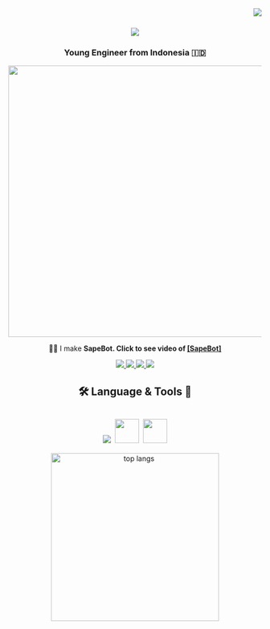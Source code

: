 <img align="right" src="https://visitor-badge.laobi.icu/badge?page_id=ufthaq.ufthaq" />

<h1 align="center">
    <img src="https://readme-typing-svg.herokuapp.com/?font=Righteous&size=35&center=true&vCenter=true&width=500&height=70&duration=4000&lines=Hi+You!+🤖;+I'm+Ukhem+Fahmi+Thoriqul+Haq!;Electrical+Engineer;" />
</h1>

<h3 align="center">Young Engineer from Indonesia 🇮🇩</h3>

<div align="center">

  <div align="center">
      <img src="https://github.com/UFTHaq/UFTHaq/assets/104829519/896a056d-9346-4e75-a9bb-00f5faed70bf" width=540/>
  </div>
 
 🎻🤖 I make **SapeBot. Click to see video of 
 <a href="https://youtu.be/R4bjYwARTS8">
 [SapeBot]
  </a>**
  
<!-- 🌱 I’m currently learning **C++ & MIDI. Trying to Build Next Gen Software for SapeBot** -->
  
</div>

 <div align="center"> 
  <a href="mailto:ukhemfahmi17@gmail.com">
    <img src="https://img.shields.io/badge/Gmail-333333?style=for-the-badge&logo=gmail&logoColor=red" />
  </a>
  <a href="https://www.linkedin.com/in/ukhemfahmi-t-h/">
    <img src="https://img.shields.io/badge/LinkedIn-0077B5?style=for-the-badge&logo=linkedin&logoColor=white" />
  </a>
  <a href="https://www.instagram.com/ukhemfahmi/">
     <img src="https://img.shields.io/badge/Instagram-E4405F?style=for-the-badge&logo=instagram&logoColor=white" />
  </a>
  <a href="https://www.youtube.com/@UFTHaq/">
     <img src="https://img.shields.io/badge/YouTube-%23FF0000.svg?style=for-the-badge&logo=YouTube&logoColor=white" />
  </a>
<!--   <a href="">
     <img src="https://img.shields.io/badge/Portfolio-FF5722?style=for-the-badge&logo=todoist&logoColor=white" /> 
  </a> -->
</div>

<h2 align="center">🛠️ Language & Tools 🧰</h2>
<br/>
<div align="center">
  <img src="https://skillicons.dev/icons?i=c,cpp,arduino,python,pycharm,vscode,visualstudio,github" />&nbsp;
  <img src="https://github.com/UFTHaq/UFTHaq/assets/104829519/98fabccc-23a6-43ad-86d9-f9a9e5c925ae" height=48 />&nbsp;
  <img src="https://github.com/UFTHaq/UFTHaq/assets/104829519/a70f4450-94bc-44fe-a30e-79f18f57c709" height=48 />
    <br>
</div>
<br>
<div align=center>
  <img width=334 align="center" src="https://github-readme-stats-ufthaqs-projects.vercel.app//api/top-langs/?username=ufthaq&langs_count=8&layout=compact&theme=react&border_radius=10&size_weight=0.42&count_weight=0.58&exclude_repo=https://github-readme-stats-ufthaqs-projects.vercel.app" alt="top langs" />
</div>


<!--
**UFTHaq/UFTHaq** is a ✨ _special_ ✨ repository because its `README.md` (this file) appears on your GitHub profile.

Here are some ideas to get you started:

- 🔭 I’m currently working on ...
- 🌱 I’m currently learning ...
- 👯 I’m looking to collaborate on ...
- 🤔 I’m looking for help with ...
- 💬 Ask me about ...
- 📫 How to reach me: ...
- 😄 Pronouns: ...
- ⚡ Fun fact: ...
-->
